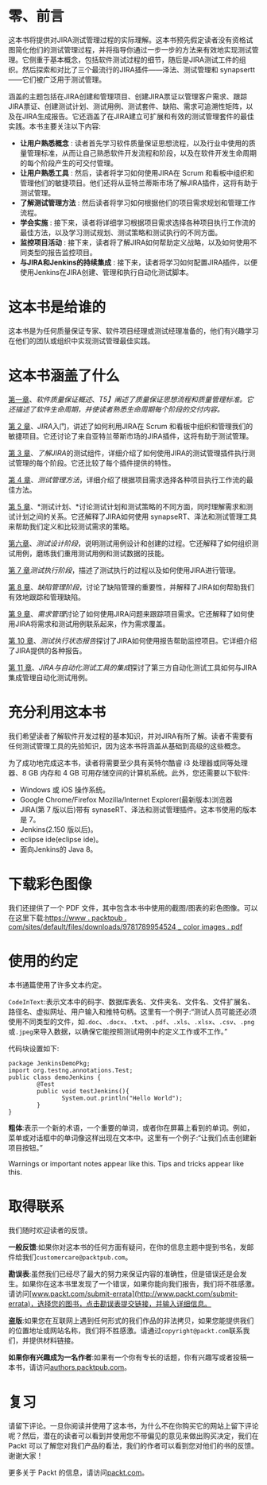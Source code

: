 # 零、前言

这本书将提供对JIRA测试管理过程的实际理解。这本书预先假定读者没有资格试图简化他们的测试管理过程，并将指导你通过一步一步的方法来有效地实现测试管理。它侧重于基本概念，包括软件测试过程的细节，随后是JIRA测试工件的组织。然后探索和对比了三个最流行的JIRA插件——泽法、测试管理和 synapsertt——它们被广泛用于测试管理。

涵盖的主题包括在JIRA创建和管理项目、创建JIRA票证以管理客户需求、跟踪JIRA票证、创建测试计划、测试用例、测试套件、缺陷、需求可追溯性矩阵，以及在JIRA生成报告。它还涵盖了在JIRA建立可扩展和有效的测试管理套件的最佳实践。本书主要关注以下内容:

*   **让用户熟悉概念** : 读者首先学习软件质量保证思想流程，以及行业中使用的质量管理标准，从而让自己熟悉软件开发流程和阶段，以及在软件开发生命周期的每个阶段产生的可交付管理。
*   **让用户熟悉工具** : 然后，读者将学习如何使用JIRA在 Scrum 和看板中组织和管理他们的敏捷项目。他们还将从亚特兰蒂斯市场了解JIRA插件，这将有助于测试管理。
*   **了解测试管理方法** : 然后读者将学习如何根据他们的项目需求规划和管理工作流程。
*   **学会实施** : 接下来，读者将详细学习根据项目需求选择各种项目执行工作流的最佳方法，以及学习测试规划、测试策略和测试执行的不同方面。
*   **监控项目活动** : 接下来，读者将了解JIRA如何帮助定义战略，以及如何使用不同类型的报告监控项目。
*   **与JIRA和Jenkins的持续集成** : 接下来，读者将学习如何配置JIRA插件，以便使用Jenkins在JIRA创建、管理和执行自动化测试脚本。

# 这本书是给谁的

这本书是为任何质量保证专家、软件项目经理或测试经理准备的，他们有兴趣学习在他们的团队或组织中实现测试管理最佳实践。

# 这本书涵盖了什么

[第一章](01.html)、*软件质量保证概述*、*T5】阐述了质量保证思想流程和质量管理标准。它还描述了软件生命周期，并使读者熟悉生命周期每个阶段的交付内容。*

[第 2 章](02.html)、*JIRA*入门，讲述了如何利用JIRA在 Scrum 和看板中组织和管理我们的敏捷项目。它还讨论了来自亚特兰蒂斯市场的JIRA插件，这将有助于测试管理。

[第 3 章](03.html)、*了解JIRA*的测试组件，详细介绍了如何使用JIRA的测试管理插件执行测试管理的每个阶段。它还比较了每个插件提供的特性。

[第 4 章](04.html)、*测试管理方法*，详细介绍了根据项目需求选择各种项目执行工作流的最佳方法。

[第 5 章](05.html)、*测试计划、*讨论测试计划和测试策略的不同方面，同时理解需求和测试计划之间的关系。它还解释了JIRA如何使用 synapseRT、泽法和测试管理工具来帮助我们定义和比较测试需求的策略。

[第六章](06.html)、*测试设计阶段*，说明测试用例设计和创建的过程。它还解释了如何组织测试用例，磨练我们重用测试用例和测试数据的技能。

[第 7 章](07.html)*测试执行阶段*，描述了测试执行的过程以及如何使用JIRA进行管理。

[第 8 章](08.html)、*缺陷管理阶段*，讨论了缺陷管理的重要性，并解释了JIRA如何帮助我们有效地跟踪和管理缺陷。

[第 9 章](09.html)、*需求管理*讨论了如何使用JIRA问题来跟踪项目需求。它还解释了如何使用JIRA将需求和测试用例联系起来，作为需求覆盖。

[第 10 章](10.html)、*测试执行状态报告*探讨了JIRA如何使用报告帮助监控项目。它详细介绍了JIRA提供的各种报告。

[第 11 章](11.html)、*JIRA与自动化测试工具的集成*探讨了第三方自动化测试工具如何与JIRA集成管理自动化测试用例。

# 充分利用这本书

我们希望读者了解软件开发过程的基本知识，并对JIRA有所了解。读者不需要有任何测试管理工具的先验知识，因为这本书将涵盖从基础到高级的这些概念。

为了成功地完成这本书，读者将需要至少具有英特尔酷睿 i3 处理器或同等处理器、8 GB 内存和 4 GB 可用存储空间的计算机系统。此外，您还需要以下软件:

*   Windows 或 iOS 操作系统。
*   Google Chrome/Firefox Mozilla/Internet Explorer(最新版本)浏览器
*   JIRA(第 7 版以后)带有 synaseRT、泽法和测试管理插件。这本书使用的版本是 7。
*   Jenkins(2.150 版以后)。
*   eclipse ide(eclipse ide)。
*   面向Jenkins的 Java 8。

# 下载彩色图像

我们还提供了一个 PDF 文件，其中包含本书中使用的截图/图表的彩色图像。可以在这里下载:[https://www . packtpub . com/sites/default/files/downloads/9781789954524 _ color images . pdf](https://www.packtpub.com/sites/default/files/downloads/9781789954524_ColorImages.pdf)

# 使用的约定

本书通篇使用了许多文本约定。

`CodeInText`:表示文本中的码字、数据库表名、文件夹名、文件名、文件扩展名、路径名、虚拟网址、用户输入和推特句柄。这里有一个例子:“测试人员可能还必须使用不同类型的文件，如`.doc`、`.docx`、`.txt`、`.pdf`、`.xls`、`.xlsx`、`.csv`、`.png`或`.jpeg`来导入数据，以确保它能按照测试用例中的定义工作或不工作。”

代码块设置如下:

```
package JenkinsDemoPkg;
import org.testng.annotations.Test;
public class demoJenkins {
        @Test
        public void testJenkins(){
               System.out.println("Hello World");
        }
}
```

**粗体**:表示一个新的术语，一个重要的单词，或者你在屏幕上看到的单词。例如，菜单或对话框中的单词像这样出现在文本中。这里有一个例子:“让我们点击创建新项目按钮。”

Warnings or important notes appear like this. Tips and tricks appear like this.

# 取得联系

我们随时欢迎读者的反馈。

**一般反馈**:如果你对这本书的任何方面有疑问，在你的信息主题中提到书名，发邮件给我们`customercare@packtpub.com`。

**勘误表**:虽然我们已经尽了最大的努力来保证内容的准确性，但是错误还是会发生。如果你在这本书里发现了一个错误，如果你能向我们报告，我们将不胜感激。请访问[www.packt.com/submit-errata](http://www.packt.com/submit-errata)，选择您的图书，点击勘误表提交链接，并输入详细信息。

**盗版**:如果您在互联网上遇到任何形式的我们作品的非法拷贝，如果您能提供我们的位置地址或网站名称，我们将不胜感激。请通过`copyright@packt.com`联系我们，并提供材料链接。

**如果你有兴趣成为一名作者**:如果有一个你有专长的话题，你有兴趣写或者投稿一本书，请访问[authors.packtpub.com](http://authors.packtpub.com/)。

# 复习

请留下评论。一旦你阅读并使用了这本书，为什么不在你购买它的网站上留下评论呢？然后，潜在的读者可以看到并使用您不带偏见的意见来做出购买决定，我们在 Packt 可以了解您对我们产品的看法，我们的作者可以看到您对他们的书的反馈。谢谢大家！

更多关于 Packt 的信息，请访问[packt.com](http://www.packt.com/)。